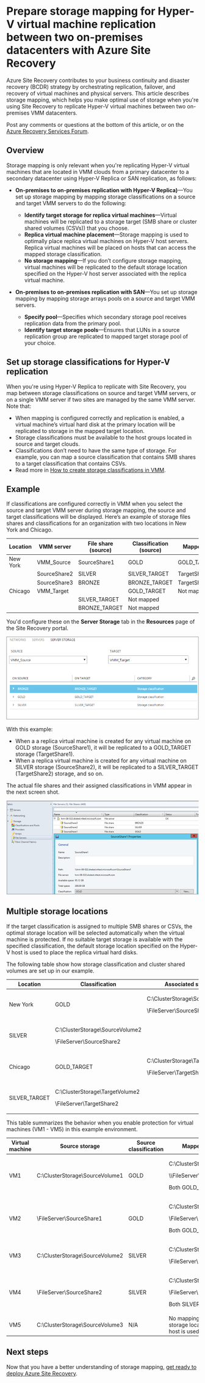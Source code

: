 <properties
	pageTitle="Map storage in Azure Site Recovery for Hyper-V virtual machine replication between on-premises datacenters | Microsoft Azure"
	description="Prepare storage mapping for Hyper-V virtual machine replication between two on-premises datacenters with Azure Site Recovery."
	services="site-recovery"
	documentationCenter=""
	authors="rayne-wiselman"
	manager="jwhit"
	editor=""/>

<tags
	ms.service="site-recovery"
	ms.devlang="na"
	ms.topic="article"
	ms.tgt_pltfrm="na"
	ms.workload="storage-backup-recovery"
	ms.date="07/06/2016"
	ms.author="raynew"/>


# Prepare storage mapping for Hyper-V virtual machine replication between two on-premises datacenters with Azure Site Recovery


Azure Site Recovery contributes to your business continuity and disaster recovery (BCDR) strategy by orchestrating replication, failover, and recovery of virtual machines and physical servers. This article describes storage mapping, which helps you make optimal use of storage when you're using Site Recovery to replicate Hyper-V virtual machines between two on-premises VMM datacenters.

Post any comments or questions at the bottom of this article, or on the [Azure Recovery Services Forum](https://social.msdn.microsoft.com/forums/azure/home?forum=hypervrecovmgr).

## Overview

Storage mapping is only relevant when you're replicating Hyper-V virtual machines that are located in VMM clouds from a primary datacenter to a secondary datacenter using Hyper-V Replica or SAN replication, as follows:


- **On-premises to on-premises replication with Hyper-V Replica)**—You set up storage mapping by mapping storage classifications on a source and target VMM servers to do the following:

	- **Identify target storage for replica virtual machines**—Virtual machines will be replicated to a storage target (SMB share or cluster shared volumes (CSVs)) that you choose.
	- **Replica virtual machine placement**—Storage mapping is used to optimally place replica virtual machines on Hyper-V host servers. Replica virtual machines will be placed on hosts that can access the mapped storage classification.
	- **No storage mapping**—If you don’t configure storage mapping, virtual machines will be replicated to the default storage location specified on the Hyper-V host server associated with the replica virtual machine.

- **On-premises to on-premises replication with SAN**—You set up storage mapping by mapping storage arrays pools on a source and target VMM servers.
	- **Specify pool**—Specifies which secondary storage pool receives replication data from the primary pool.
	- **Identify target storage pools**—Ensures that LUNs in a source replication group are replicated to mapped target storage pool of your choice.

## Set up storage classifications for Hyper-V replication

When you're using Hyper-V Replica to replicate with Site Recovery,  you map between storage classifications on source and target VMM servers, or on a single VMM server if two sites are managed by the same VMM server. Note that:

- When mapping is configured correctly and replication is enabled, a virtual machine’s virtual hard disk at the primary location will be replicated to storage in the mapped target location.
- Storage classifications must be available to the host groups located in source and target clouds.
- Classifications don’t need to have the same type of storage. For example, you can map a source classification that contains SMB shares to a target classification that contains CSVs.
- Read more in [How to create storage classifications in VMM](https://technet.microsoft.com/library/gg610685.aspx).

## Example

If classifications are configured correctly in VMM when you select the source and target VMM server during storage mapping, the source and target classifications will be displayed. Here’s an example of storage files shares and classifications for an organization with two locations in New York and Chicago.

**Location** | **VMM server** | **File share (source)** | **Classification (source)** | **Mapped to** | **File share (target)**
---|---|--- |---|---|---
New York | VMM_Source| SourceShare1 | GOLD | GOLD_TARGET | TargetShare1
 |  | SourceShare2 | SILVER | SILVER_TARGET | TargetShare2
 | | SourceShare3 | BRONZE | BRONZE_TARGET | TargetShare3
Chicago | VMM_Target |  | GOLD_TARGET | Not mapped |
| | | SILVER_TARGET | Not mapped |
 | | | BRONZE_TARGET | Not mapped

You'd configure these on the **Server Storage** tab in the **Resources** page of the Site Recovery portal.

![Configure storage mapping](./media/site-recovery-storage-mapping/storage-mapping1.png)

With this example:
- When a a replica virtual machine is created for any virtual machine on GOLD storage (SourceShare1), it will be replicated to a GOLD_TARGET storage (TargetShare1).
- When a replica virtual machine is created for any virtual machine on SILVER storage (SourceShare2), it will be replicated to a SILVER_TARGET (TargetShare2) storage, and so on.

The actual file shares and their assigned classifications in VMM appear in the next screen shot.

![Storage classifications in VMM](./media/site-recovery-storage-mapping/storage-mapping2.png)

## Multiple storage locations

If the target classification is assigned to multiple SMB shares or CSVs, the optimal storage location will be selected automatically when the virtual machine is protected. If no suitable target storage is available with the specified classification, the default storage location specified on the Hyper-V host is used to place the replica virtual hard disks.

The following table show how storage classification and cluster shared volumes are set up in our example.

**Location** | **Classification** | **Associated storage**
---|---|---
New York | GOLD | <p>C:\ClusterStorage\SourceVolume1</p><p>\\FileServer\SourceShare1</p>
 | SILVER | <p>C:\ClusterStorage\SourceVolume2</p><p>\\FileServer\SourceShare2</p>
Chicago | GOLD_TARGET | <p>C:\ClusterStorage\TargetVolume1</p><p>\\FileServer\TargetShare1</p>
 | SILVER_TARGET| <p>C:\ClusterStorage\TargetVolume2</p><p>\\FileServer\TargetShare2</p>

This table summarizes the behavior when you enable protection for virtual machines (VM1 - VM5) in this example environment.

**Virtual machine** | **Source storage** | **Source classification** | **Mapped target storage**
---|---|---|---
VM1 | C:\ClusterStorage\SourceVolume1 | GOLD | <p>C:\ClusterStorage\SourceVolume1</p><p>\\\FileServer\SourceShare1</p><p>Both GOLD_TARGET</p>
VM2 | \\FileServer\SourceShare1 | GOLD | <p>C:\ClusterStorage\SourceVolume1</p><p>\\FileServer\SourceShare1</p> <p>Both GOLD_TARGET</p>
VM3 | C:\ClusterStorage\SourceVolume2 | SILVER | <p>C:\ClusterStorage\SourceVolume2</p><p>\FileServer\SourceShare2</p>
VM4 | \FileServer\SourceShare2 | SILVER |<p>C:\ClusterStorage\SourceVolume2</p><p>\\FileServer\SourceShare2</p><p>Both SILVER_TARGET</p>
VM5 | C:\ClusterStorage\SourceVolume3 | N/A | No mapping, so the default storage location of the Hyper-V host is used

## Next steps

Now that you have a better understanding of storage mapping, [get ready to deploy Azure Site Recovery](site-recovery-best-practices.md).

